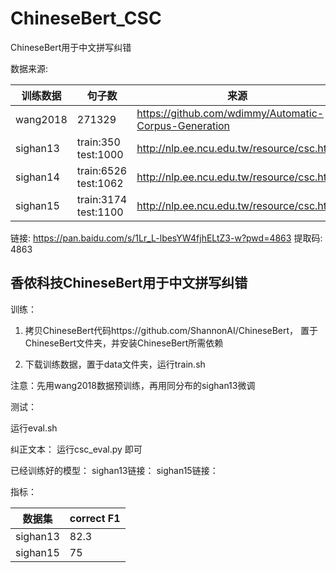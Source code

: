 # ChineseBert_CSC
ChineseBert用于中文拼写纠错

数据来源:

训练数据 | 句子数 | 来源
---|---|---
wang2018 | 271329 | https://github.com/wdimmy/Automatic-Corpus-Generation
sighan13 | train:350 test:1000| http://nlp.ee.ncu.edu.tw/resource/csc.html
sighan14 | train:6526 test:1062 | http://nlp.ee.ncu.edu.tw/resource/csc.html
sighan15 | train:3174 test:1100 | http://nlp.ee.ncu.edu.tw/resource/csc.html



链接: https://pan.baidu.com/s/1Lr_L-lbesYW4fjhELtZ3-w?pwd=4863 提取码: 4863 



## 香侬科技ChineseBert用于中文拼写纠错

训练：

1. 拷贝ChineseBert代码https://github.com/ShannonAI/ChineseBert，
置于ChineseBert文件夹，并安装ChineseBert所需依赖

2. 下载训练数据，置于data文件夹，运行train.sh

注意：先用wang2018数据预训练，再用同分布的sighan13微调


测试：

运行eval.sh


纠正文本：
运行csc_eval.py 即可



已经训练好的模型：
sighan13链接：
sighan15链接：


指标：

数据集 | correct F1
---|---
sighan13 | 82.3
sighan15 | 75




